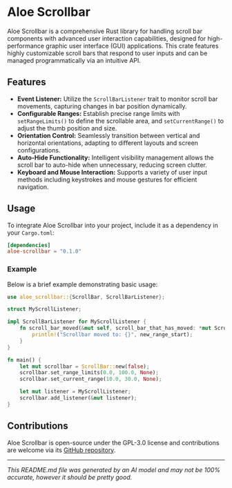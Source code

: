 # Aloe Scrollbar

Aloe Scrollbar is a comprehensive Rust library for handling scroll bar components with advanced user interaction capabilities, designed for high-performance graphic user interface (GUI) applications. This crate features highly customizable scroll bars that respond to user inputs and can be managed programmatically via an intuitive API.

## Features

- **Event Listener:** Utilize the `ScrollBarListener` trait to monitor scroll bar movements, capturing changes in bar position dynamically.
- **Configurable Ranges:** Establish precise range limits with `setRangeLimits()` to define the scrollable area, and `setCurrentRange()` to adjust the thumb position and size.
- **Orientation Control:** Seamlessly transition between vertical and horizontal orientations, adapting to different layouts and screen configurations.
- **Auto-Hide Functionality:** Intelligent visibility management allows the scroll bar to auto-hide when unnecessary, reducing screen clutter.
- **Keyboard and Mouse Interaction:** Supports a variety of user input methods including keystrokes and mouse gestures for efficient navigation.

## Usage

To integrate Aloe Scrollbar into your project, include it as a dependency in your `Cargo.toml`:

```toml
[dependencies]
aloe-scrollbar = "0.1.0"
```

### Example

Below is a brief example demonstrating basic usage:

```rust
use aloe_scrollbar::{ScrollBar, ScrollBarListener};

struct MyScrollListener;

impl ScrollBarListener for MyScrollListener {
    fn scroll_bar_moved(&mut self, scroll_bar_that_has_moved: *mut ScrollBar, new_range_start: f64) {
        println!("Scrollbar moved to: {}", new_range_start);
    }
}

fn main() {
    let mut scrollbar = ScrollBar::new(false);
    scrollbar.set_range_limits(0.0, 100.0, None);
    scrollbar.set_current_range(10.0, 30.0, None);

    let mut listener = MyScrollListener;
    scrollbar.add_listener(&mut listener);
}
```

## Contributions

Aloe Scrollbar is open-source under the GPL-3.0 license and contributions are welcome via its [GitHub repository](https://github.com/klebs6/aloe-rs).


---

*This README.md file was generated by an AI model and may not be 100% accurate, however it should be pretty good.*